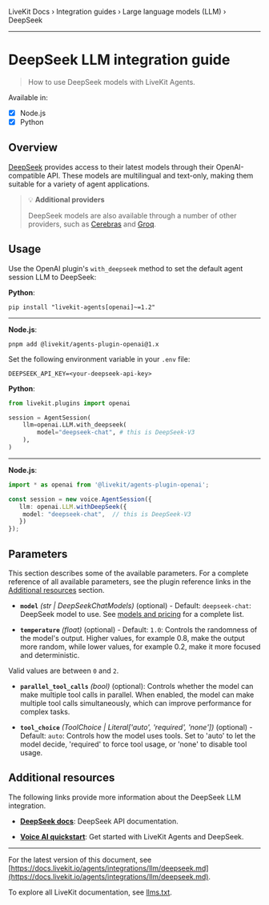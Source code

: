 LiveKit Docs › Integration guides › Large language models (LLM) › DeepSeek

---

# DeepSeek LLM integration guide

> How to use DeepSeek models with LiveKit Agents.

Available in:
- [x] Node.js
- [x] Python

## Overview

[DeepSeek](https://platform.deepseek.com/) provides access to their latest models through their OpenAI-compatible API. These models are multilingual and text-only, making them suitable for a variety of agent applications.

> 💡 **Additional providers**
> 
> DeepSeek models are also available through a number of other providers, such as [Cerebras](https://docs.livekit.io/agents/integrations/llm/cerebras.md) and [Groq](https://docs.livekit.io/agents/integrations/llm/groq.md).

## Usage

Use the OpenAI plugin's `with_deepseek` method to set the default agent session LLM to DeepSeek:

**Python**:

```shell
pip install "livekit-agents[openai]~=1.2"

```

---

**Node.js**:

```shell
pnpm add @livekit/agents-plugin-openai@1.x

```

Set the following environment variable in your `.env` file:

```shell
DEEPSEEK_API_KEY=<your-deepseek-api-key>

```

**Python**:

```python
from livekit.plugins import openai

session = AgentSession(
    llm=openai.LLM.with_deepseek(
        model="deepseek-chat", # this is DeepSeek-V3
    ),
)

```

---

**Node.js**:

```typescript
import * as openai from '@livekit/agents-plugin-openai';

const session = new voice.AgentSession({
   llm: openai.LLM.withDeepSeek({
    model: "deepseek-chat",  // this is DeepSeek-V3
   })
});

```

## Parameters

This section describes some of the available parameters. For a complete reference of all available parameters, see the plugin reference links in the [Additional resources](#additional-resources) section.

- **`model`** _(str | DeepSeekChatModels)_ (optional) - Default: `deepseek-chat`: DeepSeek model to use. See [models and pricing](https://api-docs.deepseek.com/quick_start/pricing) for a complete list.

- **`temperature`** _(float)_ (optional) - Default: `1.0`: Controls the randomness of the model's output. Higher values, for example 0.8, make the output more random, while lower values, for example 0.2, make it more focused and deterministic.

Valid values are between `0` and `2`.

- **`parallel_tool_calls`** _(bool)_ (optional): Controls whether the model can make multiple tool calls in parallel. When enabled, the model can make multiple tool calls simultaneously, which can improve performance for complex tasks.

- **`tool_choice`** _(ToolChoice | Literal['auto', 'required', 'none'])_ (optional) - Default: `auto`: Controls how the model uses tools. Set to 'auto' to let the model decide, 'required' to force tool usage, or 'none' to disable tool usage.

## Additional resources

The following links provide more information about the DeepSeek LLM integration.

- **[DeepSeek docs](https://platform.deepseek.com/docs)**: DeepSeek API documentation.

- **[Voice AI quickstart](https://docs.livekit.io/agents/start/voice-ai.md)**: Get started with LiveKit Agents and DeepSeek.

---


For the latest version of this document, see [https://docs.livekit.io/agents/integrations/llm/deepseek.md](https://docs.livekit.io/agents/integrations/llm/deepseek.md).

To explore all LiveKit documentation, see [llms.txt](https://docs.livekit.io/llms.txt).